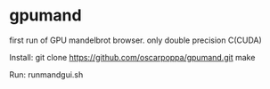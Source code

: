 # gpumand
first run of GPU mandelbrot browser.
only double precision C(CUDA)


Install:
    git clone https://github.com/oscarpoppa/gpumand.git
    make

Run:
    runmandgui.sh
